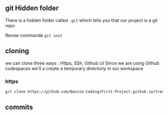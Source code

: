 ## git Hidden folder

There is a hidden folder called `.git` which tells you that our project is a git repo

Revise commande `git init`

## cloning

we can clone three ways : Https, SSh, Github cli
Since we are using Github codespaces we'll a create a temporary directoriy in our workspace

### https

```sh
git clone https://github.com/Qassim-Coding/First-Project.github.io/tree/421161c324df27319ca96dd61a63ce2b35993304 
```
## commits

